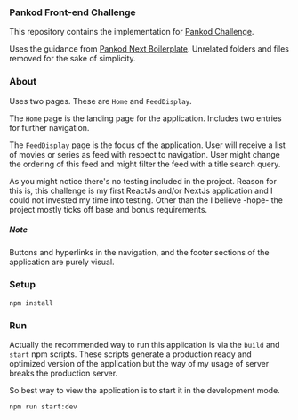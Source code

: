 ### Pankod Front-end Challenge

This repository contains the implementation for [Pankod Challenge](https://github.com/pankod/frontend-challenge).

Uses the guidance from [Pankod Next Boilerplate](https://github.com/pankod/next-boilerplate). Unrelated folders and files removed for the sake of simplicity.
### About

Uses two pages. These are `Home` and `FeedDisplay`.

The `Home` page is the landing page for the application. Includes two entries for further navigation.

The `FeedDisplay` page is the focus of the application. User will receive a list of movies or series as feed with respect to navigation. User might change the ordering of this feed and might filter the feed with a title search query.

As you might notice there's no testing included in the project. Reason for this is, this challenge is my first ReactJs and/or NextJs application and I could not invested my time into testing. Other than the I believe -hope- the project mostly ticks off base and bonus requirements.

##### Note

Buttons and hyperlinks in the navigation, and the footer sections of the application are purely visual. 

### Setup

`npm install`

### Run

Actually the recommended way to run this application is via the `build` and `start` npm scripts. These scripts generate a production ready and optimized  version of the application but the way of my usage of server breaks the production server. 

So best way to view the application is to start it in the development mode.

`npm run start:dev`

